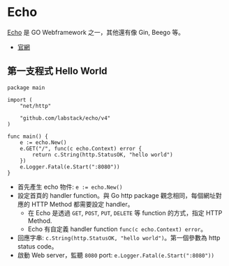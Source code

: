 # Echo

[Echo](https://echo.labstack.com/) 是 GO Webframework 之一，其他還有像 Gin, Beego 等。

- [官網](https://echo.labstack.com/)

## 第一支程式 Hello World

```go{.line-numbers}
package main

import (
	"net/http"

	"github.com/labstack/echo/v4"
)

func main() {
	e := echo.New()
	e.GET("/", func(c echo.Context) error {
		return c.String(http.StatusOK, "hello world")
	})
	e.Logger.Fatal(e.Start(":8080"))
}

```

- 首先產生 echo 物件: `e := echo.New()`
- 設定首頁的 handler function。與 Go http package 觀念相同，每個網址對應的 HTTP Method 都需要設定 handler。
	- 在 Echo 是透過 `GET`, `POST`, `PUT`, `DELETE` 等 function 的方式，指定 HTTP Method.
	- Echo 有自定義 handler function `func(c echo.Context) error`。
- 回應字串: `c.String(http.StatusOK, "hello world")`。第一個參數為 http status code。
-  啟動 Web server，監聽 `8080` port: `e.Logger.Fatal(e.Start(":8080"))`